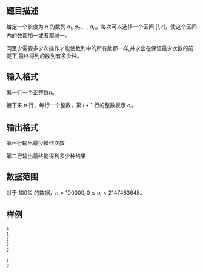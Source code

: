 ## 题目描述

给定一个长度为 $n$ 的数列 $a_1,a_2,...,a_n$，每次可以选择一个区间 $[l,r]$，使这个区间内的数都加一或者都减一。

问至少需要多少次操作才能使数列中的所有数都一样,并求出在保证最少次数的前提下,最终得到的数列有多少种。

## 输入格式

第一行一个正整数$n$。

接下来 $n$ 行，每行一个整数，第 $i+1$ 行的整数表示 $a_i$。


## 输出格式

第一行输出最少操作次数

第二行输出最终能得到多少种结果

## 数据范围

对于 100% 的数据，$n=100000, 0 \leq a_i < 2147483648$。

## 样例

```input1
4
1
1
2
2
```

```output1
1
2
```

